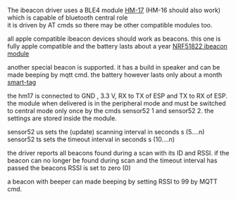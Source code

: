 The ibeacon driver uses a BLE4 module [HM-17](https://www.herman-shop.com/PDF/bluetooth%20hm16%20hm17.pdf) (HM-16 should also work) which is capable of bluetooth central role  
it is driven by AT cmds so there may be other compatible modules too.

all apple compatible ibeacon devices should work as beacons. this one is fully apple compatible and the battery lasts about a year [NRF51822 ibeacon module](https://cleanuri.com/KYzMAv)

another special beacon is supported. it has a build in speaker and can be made beeping by mqtt cmd. the battery however lasts only about a month [smart-tag](https://www.ebay.de/itm/Smart-Tag-GPS-Tracker-Bluetooth-Anti-verlorene-Alarm-Key-Finder-Haustier-Kind/192587529819?_trkparms=aid%3D555018%26algo%3DPL.SIM%26ao%3D1%26asc%3D20190212102350%26meid%3Df9a325be14f84f9c9b09eda9217da1d2%26pid%3D100012%26rk%3D1%26rkt%3D12%26mehot%3Dpp%26sd%3D132960074783%26itm%3D192587529819%26pmt%3D1%26noa%3D0%26pg%3D2047675&_trksid=p2047675.c100012.m1985)

the hm17 is connected to GND , 3.3 V, RX to TX of ESP and TX to RX of ESP. 
the module when delivered is in the peripheral mode and must be switched to central mode only once by the cmds
sensor52 1 and sensor52 2. the settings are stored inside the module.

sensor52 us  sets the (update) scanning interval in seconds s  (5....n)
sensor52 ts  sets the timeout interval in seconds s  (10....n)

the driver reports all beacons found during a scan with its ID and RSSI.
if the beacon can no longer be found during scan and the timeout interval has passed the beacons RSSI is set to zero (0)

a beacon with beeper can made beeping by setting RSSI to 99 by MQTT cmd.








